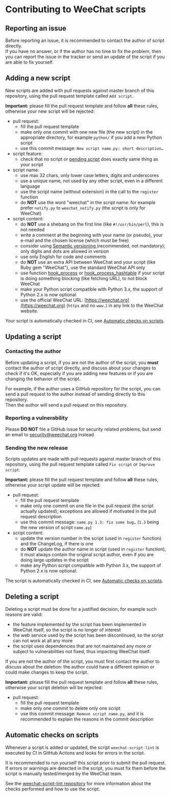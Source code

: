 # Contributing to WeeChat scripts

## Reporting an issue

Before reporting an issue, it is recommended to contact the author of script directly.\
If you have no answer, or if the author has no time to fix the problem, then you can report the issue in the tracker or send an update of the script if you are able to fix yourself.

## Adding a new script

New scripts are added with pull requests against master branch of this repository, using the pull request template called `Add script`.

**Important:** please fill the pull request template and follow **all** these rules, otherwise your new script will be rejected:

- pull request:
  - fill the pull request template
  - make only one commit with one new file (the new script) in the appropriate directory, for example `python/` if you add a new Python script
  - use this commit message: `New script name.py: short description…`
- script feature:
  - check that no script or [pending script](https://github.com/weechat/scripts/pulls) does exactly same thing as your script
- script name:
  - use max 32 chars, only lower case letters, digits and underscores
  - use a unique name, not used by any other script, even in a different language
  - use the script name (without extension) in the call to the `register` function
  - do **NOT** use the word "weechat" in the script name: for example prefer `notify.py` to `weechat_notify.py` (the script is only for WeeChat)
- script content:
  - do **NOT** use a shebang on the first line (like `#!/usr/bin/perl`), this is not needed
  - write a comment at the beginning with your name (or pseudo), your e-mail and the chosen license (which must be free)
  - consider using [Semantic versioning ](https://semver.org/) (recommended, not mandatory); only digits and dots are allowed in version
  - use only English for code and comments
  - do **NOT** use an extra API between WeeChat and your script (like Ruby gem "WeeChat"), use the standard WeeChat API only
  - use function [hook_process](https://weechat.org/files/doc/stable/weechat_plugin_api.en.html#_hook_process) or [hook_process_hashtable](https://weechat.org/files/doc/stable/weechat_plugin_api.en.html#_hook_process_hashtable) if your script is doing something blocking (like fetching URL), to not block WeeChat
  - make your Python script compatible with Python 3.x, the support of Python 2.x is now optional
  - use the official WeeChat URL: [https://weechat.org](https://weechat.org) (`https` and no `www.`) in any link to the WeeChat website.

Your script is automatically checked in CI, see [Automatic checks on scripts](#automatic-checks-on-scripts).

## Updating a script

### Contacting the author

Before updating a script, if you are not the author of the script, you **must** contact the author of script directly, and discuss about your changes to check if it's OK, especially if you are adding new features or if you are changing the behavior of the script.

For example, if the author uses a GitHub repository for the script, you can send a pull request to the author instead of sending directly to this repository.\
Then the author will send a pull request on this repository.

### Reporting a vulnerability

Please **DO NOT** file a GitHub issue for security related problems, but send an email to [security@weechat.org](mailto:security@weechat.org) instead.

### Sending the new release

Scripts updates are made with pull requests against master branch of this repository, using the pull request template called `Fix script` or `Improve script`.

**Important:** please fill the pull request template and follow **all** these rules, otherwise your script update will be rejected:

- pull request:
  - fill the pull request template
  - make only one commit on one file in the pull request (the script actually updated); exceptions are allowed if motivated in the pull request description
  - use this commit message: `name.py 1.3: fix some bug…` (`1.3` being the new version of script `name.py`)
- script content:
  - update the version number in the script (used in `register` function) and the ChangeLog, if there is one
  - do **NOT** update the author name in script (used in `register` function), it must always contain the original script author, even if you are doing large updates in the script
  - make any Python script compatible with Python 3.x, the support of Python 2.x is now optional.

The script is automatically checked in CI, see [Automatic checks on scripts](#automatic-checks-on-scripts).

## Deleting a script

Deleting a script must be done for a justified decision, for example such reasons are valid:

- the feature implemented by the script has been implemented in WeeChat itself, so the script is no longer of interest
- the web service used by the script has been discontinued, so the script can not work at all any more
- the script uses dependencies that are not maintained any more or subject to vulnerabilities not fixed, thus impacting WeeChat itself.

If you are not the author of the script, you must first contact the author to discuss about the deletion: the author could have a different opinion or could make changes to keep the script.

**Important:** please fill the pull request template and follow **all** these rules, otherwise your script deletion will be rejected:

- pull request:
  - fill the pull request template
  - make only one commit to delete only one script
  - use this commit message: `Remove script name.py`, and it is recommended to explain the reasons in the commit description

## Automatic checks on scripts

Whenever a script is added or updated, the script `weechat-script-lint` is executed by CI in GitHub Actions and looks for errors in the script.

It is recommended to run yourself this script prior to submit the pull request.\
If errors or warnings are detected in the script, you must fix them before the script is manually tested/merged by the WeeChat team.

See the [weechat-script-lint repository](https://github.com/weechat/weechat-script-lint) for more information about the checks performed and how to use the script.
